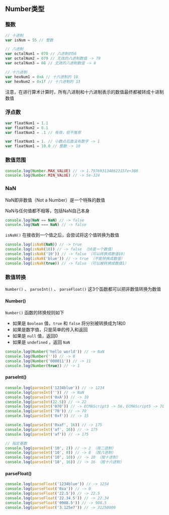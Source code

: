 ## Number类型

### 整数

```js
// 十进制
var isNum = 55 // 整数

// 八进制
var octalNum1 = 070 // 八进制的56
var octalNum2 = 079 // 无效的八进制数值 -> 79
var octalNum3 = 08 // 无效的八进制数值 -> 8

// 十六进制
var hexNum1 = 0xA // 十六进制的 10
var hexNum2 = 0x1f // 十六进制的 13
```

注意，在进行算术计算时，所有八进制和十六进制表示的数值最终都被转成十进制数值

### 浮点数

```js
var floatNum1 = 1.1
var floatNum2 = 0.1
var floatNum3 = .1 // 有效，但不推荐
```

```js
var floatNum1 = 1. // 小数点后面没有数字 -> 1
var floatNum1 = 10.0 // 整数 -> 10
```

### 数值范围

```js
console.log(Number.MAX_VALUE) // -> 1.7976931348623157e+308
console.log(Number.MIN_VALUE) // -> 5e-324
```

### NaN

NaN即非数值（Not a Number）是一个特殊的数值

NaN与任何值都不相等，包括NaN自己本身

```js
console.log(NaN == NaN) // -> false
console.log(NaN === NaN) // -> false
```

`isNaN()` 在接收到一个值之后，会尝试将这个值转换为数值

```js
console.log(isNaN(NaN)) // -> true
console.log(isNaN(10)) // -> false （10是一个数值）
console.log(isNaN('10')) // -> false （可以转换成数值10）
console.log(isNaN('blue')) // -> true （不能转换成数值）
console.log(isNaN(true)) // -> false （可以被转换成数值1）
```

### 数值转换

`Number()` 、 `parseInt()` 、 `parseFloat()` 这3个函数都可以把非数值转换为数值

#### Number()

`Number()` 函数的转换规则如下

- 如果是 `Boolean` 值，`true` 和 `false` 将分别被转换成为1和0
- 如果是数字值，只是简单的传入和返回
- 如果是 `null` 值，返回0
- 如果是 `undefined` ，返回 `NaN`

```js
console.log(Number('hello world')) // -> NaN
console.log(Number('')) // -> 0
console.log(Number('000011')) // -> 11
console.log(Number(true)) // -> 1
```

#### parseInt()

```js
console.log(parseInt('1234blue')) // -> 1234
console.log(parseInt('')) // -> NaN
console.log(parseInt('0xA')) // -> 10
console.log(parseInt(22.5)) // -> 22
console.log(parseInt('070')) // -> ECMAScript3 -> 56，ECMAScript5 -> 70
console.log(parseInt('70')) // -> 70
console.log(parseInt('0xf')) // -> 15
```

```js
console.log(parseInt('0xaf', 16)) // -> 175
console.log(parseInt('af', 16)) // -> 175
console.log(parseInt('af')) // -> 175

// 指定基数
console.log(parseInt('10', 2)) // -> 2 （按二进制）
console.log(parseInt('10', 8)) // -> 8 （按八进制）
console.log(parseInt('10', 10)) // -> 10 （按十进制）
console.log(parseInt('10', 16)) // -> 16 （按十六进制）
```

#### parseFloat()

```js
console.log(parseFloat('1234blue')) // -> 1234
console.log(parseFloat('0xa')) // -> 0
console.log(parseFloat('22.5')) // -> 22.5
console.log(parseFloat('22.34.5')) // -> 22.34
console.log(parseFloat('0908.5')) // -> 908.5
console.log(parseFloat('3.125e7')) // -> 31250000
```
